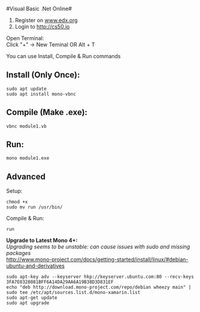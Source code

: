 #Visual Basic .Net Online#

1. Register on www.edx.org  
2. Login to http://cs50.io 

Open Terminal:  
Click "+" -> New Teminal OR Alt + T     

You can use Install, Compile & Run commands     

Install (Only Once):
-
    sudo apt update     
    sudo apt install mono-vbnc      

Compile (Make .exe):    
-
    vbnc module1.vb 

Run:    
-
    mono module1.exe    

Advanced
-
Setup:  

    chmod +x
    sudo mv run /usr/bin/
    
Compile & Run:   

    run
    
**Upgrade to Latest Mono 4+:**  
*Upgrading seems to be unstable: can cause issues with sudo and missing packages*   
http://www.mono-project.com/docs/getting-started/install/linux/#debian-ubuntu-and-derivatives

    sudo apt-key adv --keyserver hkp://keyserver.ubuntu.com:80 --recv-keys 3FA7E0328081BFF6A14DA29AA6A19B38D3D831EF
    echo "deb http://download.mono-project.com/repo/debian wheezy main" | sudo tee /etc/apt/sources.list.d/mono-xamarin.list
    sudo apt-get update
    sudo apt upgrade